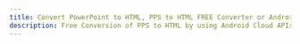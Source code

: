 ---title: Convert PowerPoint to HTML, PPS to HTML FREE Converter or Android SDKdescription: Free Conversion of PPS to HTML by using Android Cloud APIs & SDKs. Also Create, Edit & Render Microsoft Word & OpenOffice documents in the Cloud.---
